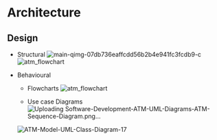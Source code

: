 # Architecture


## Design
* Structural
![main-qimg-07db736eaffcdd56b2b4e941fc3fcdb9-c](https://user-images.githubusercontent.com/98812447/153534024-ca22940d-b29f-4acf-ae22-a84f02577ef3.jpg)
![atm_flowchart](https://user-images.githubusercontent.com/98812447/153534272-030f9d66-385f-49a3-8357-a39d58c72f08.jpg)

* Behavioural
    * Flowcharts
    ![atm_flowchart](https://user-images.githubusercontent.com/98812447/153534168-6b0be6e4-c05f-4e46-9e9d-06ed2e2181b2.jpg)

    * Use case Diagrams
    ![Uploading Software-Development-ATM-UML-Diagrams-ATM-Sequence-Diagram.png…]()
    
    ![ATM-Model-UML-Class-Diagram-17](https://user-images.githubusercontent.com/98812447/153534214-f457dea4-c493-454f-b5a5-1030ea6966d8.png)



 
    